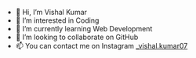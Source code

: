 - 👋 Hi, I’m Vishal Kumar
- 👀 I’m interested in Coding
- 🌱 I’m currently learning Web Development
- 💞️ I’m looking to collaborate on GitHub
- 📫 You can contact me on Instagram [_vishal.kumar07](https://www.instagram.com/_vishal.kumar07/)
